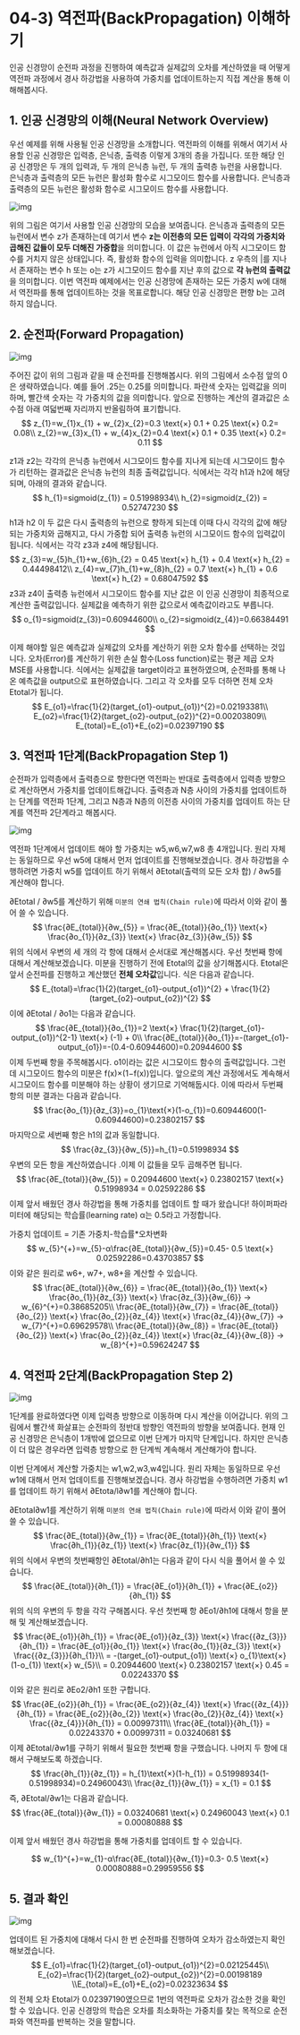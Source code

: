 # 04-3) 역전파(BackPropagation) 이해하기

인공 신경망이 순전파 과정을 진행하여 예측값과 실제값의 오차를 계산하였을 때 어떻게 역전파 과정에서 경사 하강법을 사용하여 가중치를 업데이트하는지 직접 계산을 통해 이해해봅시다.

## 1. 인공 신경망의 이해(Neural Network Overview)

우선 예제를 위해 사용될 인공 신경망을 소개합니다. 역전파의 이해를 위해서 여기서 사용할 인공 신경망은 입력층, 은닉층, 출력층 이렇게 3개의 층을 가집니다. 또한 해당 인공 신경망은 두 개의 입력과, 두 개의 은닉층 뉴런, 두 개의 출력층 뉴런을 사용합니다. 은닉층과 출력층의 모든 뉴런은 활성화 함수로 시그모이드 함수를 사용합니다. 은닉층과 출력층의 모든 뉴런은 활성화 함수로 시그모이드 함수를 사용합니다.

![img](https://wikidocs.net/images/page/37406/backpropagation_1.PNG)

위의 그림은 여기서 사용할 인공 신경망의 모습을 보여줍니다. 은닉층과 출력층의 모든 뉴런에서 변수 z가 존재하는데 여기서 변수 **z는 이전층의 모든 입력이 각각의 가중치와 곱해진 값들이 모두 더해진 가중합**을 의미합니다. 이 값은 뉴런에서 아직 시그모이드 함수를 거치지 않은 상태입니다. 즉, 활성화 함수의 입력을 의미합니다. z 우측의 |를 지나서 존재하는 변수 h 또는 o는 z가 시그모이드 함수를 지난 후의 값으로 **각 뉴런의 출력값**을 의미합니다. 이번 역전파 예제에서는 인공 신경망에 존재하는 모든 가중치 w에 대해서 역전파를 통해 업데이트하는 것을 목표로합니다. 해당 인공 신경망은 편향 b는 고려하지 않습니다.

## **2. 순전파(Forward Propagation)**

![img](https://wikidocs.net/images/page/37406/backpropagation_2.PNG)

주어진 값이 위의 그림과 같을 때 순전파를 진행해봅시다. 위의 그림에서 소수점 앞의 0은 생략하였습니다. 예를 들어 .25는 0.25를 의미합니다. 파란색 숫자는 입력값을 의미하며, 빨간색 숫자는 각 가중치의 값을 의미합니다. 앞으로 진행하는 계산의 결과값은 소수점 아래 여덟번째 자리까지 반올림하여 표기합니다.
$$
z_{1}=w_{1}x_{1} + w_{2}x_{2}=0.3 \text{×} 0.1 + 0.25 \text{×} 0.2= 0.08\\
z_{2}=w_{3}x_{1} + w_{4}x_{2}=0.4 \text{×} 0.1 + 0.35 \text{×} 0.2= 0.11
$$

z1과 z2는 각각의 은닉층 뉴런에서 시그모이드 함수를 지나게 되는데 시그모이드 함수가 리턴하는 결과값은 은닉층 뉴런의 최종 출력값입니다. 식에서는 각각 h1과 h2에 해당되며, 아래의 결과와 같습니다.
$$
h_{1}=sigmoid(z_{1}) = 0.51998934\\
h_{2}=sigmoid(z_{2}) = 0.52747230
$$
h1과 h2 이 두 값은 다시 출력층의 뉴런으로 향하게 되는데 이때 다시 각각의 값에 해당되는 가중치와 곱해지고, 다시 가중합 되어 출력층 뉴런의 시그모이드 함수의 입력값이 됩니다. 식에서는 각각 z3과 z4에 해당됩니다.
$$
z_{3}=w_{5}h_{1}+w_{6}h_{2} = 0.45 \text{×} h_{1} + 0.4 \text{×} h_{2} = 0.44498412\\
z_{4}=w_{7}h_{1}+w_{8}h_{2} = 0.7 \text{×} h_{1} + 0.6 \text{×} h_{2} = 0.68047592
$$
z3과 z4이 출력층 뉴런에서 시그모이드 함수를 지난 값은 이 인공 신경망이 최종적으로 계산한 출력값입니다. 실제값을 예측하기 위한 값으로서 예측값이라고도 부릅니다.
$$
o_{1}=sigmoid(z_{3})=0.60944600\\
o_{2}=sigmoid(z_{4})=0.66384491
$$


이제 해야할 일은 예측값과 실제값의 오차를 계산하기 위한 오차 함수를 선택하는 것입니다. 오차(Error)를 계산하기 위한 손실 함수(Loss function)로는 평균 제곱 오차 MSE를 사용합니다. 식에서는 실제값을 target이라고 표현하였으며, 순전파를 통해 나온 예측값을 output으로 표현하였습니다. 그리고 각 오차를 모두 더하면 전체 오차 Etotal가 됩니다.
$$
E_{o1}=\frac{1}{2}(target_{o1}-output_{o1})^{2}=0.02193381\\
E_{o2}=\frac{1}{2}(target_{o2}-output_{o2})^{2}=0.00203809\\
E_{total}=E_{o1}+E_{o2}=0.02397190
$$

## **3. 역전파 1단계(BackPropagation Step 1)**

순전파가 입력층에서 출력층으로 향한다면 역전파는 반대로 출력층에서 입력층 방향으로 계산하면서 가중치를 업데이트해갑니다. 출력층과 N층 사이의 가중치를 업데이트하는 단계를 역전파 1단계, 그리고 N층과 N층의 이전층 사이의 가중치를 업데이트 하는 단계를 역전파 2단계라고 해봅시다.

![img](https://wikidocs.net/images/page/37406/backpropagation_3.PNG)

역전파 1단계에서 업데이트 해야 할 가중치는 w5,w6,w7,w8 총 4개입니다. 원리 자체는 동일하므로 우선 w5에 대해서 먼저 업데이트를 진행해보겠습니다. 경사 하강법을 수행하려면 가중치 w5를 업데이트 하기 위해서 ∂Etotal(출력의 모든 오차 합) / ∂w5를 계산해야 합니다.

∂Etotal / ∂w5를 계산하기 위해 `미분의 연쇄 법칙(Chain rule)`에 따라서 이와 같이 풀어 쓸 수 있습니다.
$$
\frac{∂E_{total}}{∂w_{5}} = \frac{∂E_{total}}{∂o_{1}} \text{×} \frac{∂o_{1}}{∂z_{3}} \text{×} \frac{∂z_{3}}{∂w_{5}}
$$
위의 식에서 우변의 세 개의 각 항에 대해서 순서대로 계산해봅시다. 우선 첫번째 항에 대해서 계산해보겠습니다. 미분을 진행하기 전에 Etotal의 값을 상기해봅시다. Etotal은 앞서 순전파를 진행하고 계산했던 **전체 오차값**입니다. 식은 다음과 같습니다.
$$
E_{total}=\frac{1}{2}(target_{o1}-output_{o1})^{2} + \frac{1}{2}(target_{o2}-output_{o2})^{2}
$$
이에 ∂Etotal / ∂o1는 다음과 같습니다.
$$
\frac{∂E_{total}}{∂o_{1}}=2 \text{×} \frac{1}{2}(target_{o1}-output_{o1})^{2-1} \text{×} (-1) + 0\\
\frac{∂E_{total}}{∂o_{1}}=-(target_{o1}-output_{o1})=-(0.4-0.60944600)=0.20944600
$$
이제 두번째 항을 주목해봅시다. o1이라는 값은 시그모이드 함수의 출력값입니다. 그런데 시그모이드 함수의 미분은 f(x)×(1−f(x))입니다. 앞으로의 계산 과정에서도 계속해서 시그모이드 함수를 미분해야 하는 상황이 생기므로 기억해둡시다. 이에 따라서 두번째 항의 미분 결과는 다음과 같습니다.
$$
\frac{∂o_{1}}{∂z_{3}}=o_{1}\text{×}(1-o_{1})=0.60944600(1-0.60944600)=0.23802157
$$
마지막으로 세번째 항은 h1의 값과 동일합니다.
$$
\frac{∂z_{3}}{∂w_{5}}=h_{1}=0.51998934
$$
우변의 모든 항을 계산하였습니다 .이제 이 값들을 모두 곱해주면 됩니다.
$$
\frac{∂E_{total}}{∂w_{5}} = 0.20944600 \text{×} 0.23802157 \text{×} 0.51998934 = 0.02592286
$$
이제 앞서 배웠던 경사 하강법을 통해 가중치를 업데이트 할 때가 왔습니다! 하이퍼파라미터에 해당되는 학습률(learning rate) α는 0.5라고 가정합니다. 

가중치 업데이트 = 기존 가중치-학습률*오차변화
$$
w_{5}^{+}=w_{5}-α\frac{∂E_{total}}{∂w_{5}}=0.45- 0.5 \text{×} 0.02592286=0.43703857
$$
이와 같은 원리로 w6+, w7+, w8+을 계산할 수 있습니다.
$$
\frac{∂E_{total}}{∂w_{6}} = \frac{∂E_{total}}{∂o_{1}} \text{×} \frac{∂o_{1}}{∂z_{3}} \text{×} \frac{∂z_{3}}{∂w_{6}} → w_{6}^{+}=0.38685205\\
\frac{∂E_{total}}{∂w_{7}} = \frac{∂E_{total}}{∂o_{2}} \text{×} \frac{∂o_{2}}{∂z_{4}} \text{×} \frac{∂z_{4}}{∂w_{7}} → w_{7}^{+}=0.69629578\\
\frac{∂E_{total}}{∂w_{8}} = \frac{∂E_{total}}{∂o_{2}} \text{×} \frac{∂o_{2}}{∂z_{4}} \text{×} \frac{∂z_{4}}{∂w_{8}} → w_{8}^{+}=0.59624247
$$

## **4. 역전파 2단계(BackPropagation Step 2)**

![img](https://wikidocs.net/images/page/37406/backpropagation_4.PNG)

1단계를 완료하였다면 이제 입력층 방향으로 이동하며 다시 계산을 이어갑니다. 위의 그림에서 빨간색 화살표는 순전파의 정반대 방향인 역전파의 방향을 보여줍니다. 현재 인공 신경망은 은닉층이 1개밖에 없으므로 이번 단계가 마지막 단계입니다. 하지만 은닉층이 더 많은 경우라면 입력층 방향으로 한 단계씩 계속해서 계산해가야 합니다.

이번 단계에서 계산할 가중치는 w1,w2,w3,w4입니다. 원리 자체는 동일하므로 우선 w1에 대해서 먼저 업데이트를 진행해보겠습니다. 경사 하강법을 수행하려면 가중치 w1를 업데이트 하기 위해서 ∂Etota/l∂w1를 계산해야 합니다.

∂Etotal∂w1를 계산하기 위해 `미분의 연쇄 법칙(Chain rule)`에 따라서 이와 같이 풀어 쓸 수 있습니다.
$$
\frac{∂E_{total}}{∂w_{1}} = \frac{∂E_{total}}{∂h_{1}} \text{×} \frac{∂h_{1}}{∂z_{1}} \text{×} \frac{∂z_{1}}{∂w_{1}}
$$
위의 식에서 우변의 첫번째항인 ∂Etotal/∂h1는 다음과 같이 다시 식을 풀어서 쓸 수 있습니다.
$$
\frac{∂E_{total}}{∂h_{1}} = \frac{∂E_{o1}}{∂h_{1}} + \frac{∂E_{o2}}{∂h_{1}}
$$
위의 식의 우변의 두 항을 각각 구해봅시다. 우선 첫번째 항 ∂Eo1/∂h1에 대해서 항을 분해 및 계산해보겠습니다.
$$
\frac{∂E_{o1}}{∂h_{1}} = \frac{∂E_{o1}}{∂z_{3}} \text{×} \frac{{∂z_{3}}}{∂h_{1}} = \frac{∂E_{o1}}{∂o_{1}} \text{×} \frac{∂o_{1}}{∂z_{3}} \text{×} \frac{{∂z_{3}}}{∂h_{1}}\\
= -(target_{o1}-output_{o1}) \text{×} o_{1}\text{×}(1-o_{1}) \text{×} w_{5}\\
= 0.20944600 \text{×} 0.23802157 \text{×} 0.45 = 0.02243370
$$
이와 같은 원리로 ∂Eo2/∂h1 또한 구합니다.
$$
\frac{∂E_{o2}}{∂h_{1}} = \frac{∂E_{o2}}{∂z_{4}} \text{×} \frac{{∂z_{4}}}{∂h_{1}} = \frac{∂E_{o2}}{∂o_{2}} \text{×} \frac{∂o_{2}}{∂z_{4}} \text{×} \frac{{∂z_{4}}}{∂h_{1}} = 0.00997311\\
\frac{∂E_{total}}{∂h_{1}} = 0.02243370 + 0.00997311 = 0.03240681
$$
이제 ∂Etotal/∂w1를 구하기 위해서 필요한 첫번째 항을 구했습니다. 나머지 두 항에 대해서 구해보도록 하겠습니다.
$$
\frac{∂h_{1}}{∂z_{1}} = h_{1}\text{×}(1-h_{1}) = 0.51998934(1-0.51998934)=0.24960043\\
\frac{∂z_{1}}{∂w_{1}} = x_{1} = 0.1
$$
즉, ∂Etotal/∂w1는 다음과 같습니다.
$$
\frac{∂E_{total}}{∂w_{1}} = 0.03240681 \text{×} 0.24960043 \text{×} 0.1 = 0.00080888
$$

이제 앞서 배웠던 경사 하강법을 통해 가중치를 업데이트 할 수 있습니다.

$$
w_{1}^{+}=w_{1}-α\frac{∂E_{total}}{∂w_{1}}=0.3- 0.5 \text{×} 0.00080888=0.29959556
$$

## **5. 결과 확인**

![img](https://wikidocs.net/images/page/37406/backpropagation_5.PNG)

업데이트 된 가중치에 대해서 다시 한 번 순전파를 진행하여 오차가 감소하였는지 확인해보겠습니다.
$$
E_{o1}=\frac{1}{2}(target_{o1}-output_{o1})^{2}=0.02125445\\
E_{o2}=\frac{1}{2}(target_{o2}-output_{o2})^{2}=0.00198189
\\E_{total}=E_{o1}+E_{o2}=0.02323634
$$
의 전체 오차 Etotal가 0.02397190였으므로 1번의 역전파로 오차가 감소한 것을 확인할 수 있습니다. 인공 신경망의 학습은 오차를 최소화하는 가중치를 찾는 목적으로 순전파와 역전파를 반복하는 것을 말합니다.
